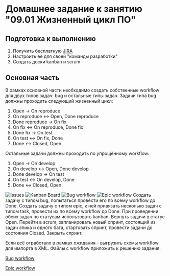 # Домашнее задание к занятию "09.01 Жизненный цикл ПО"

## Подготовка к выполнению
1. Получить бесплатную [JIRA](https://www.atlassian.com/ru/software/jira/free)
2. Настроить её для своей "команды разработки"
3. Создать доски kanban и scrum

## Основная часть
В рамках основной части необходимо создать собственные workflow для двух типов задач: bug и остальные типы задач. Задачи типа bug должны проходить следующий жизненный цикл:
1. Open -> On reproduce
2. On reproduce <-> Open, Done reproduce
3. Done reproduce -> On fix
4. On fix <-> On reproduce, Done fix
5. Done fix -> On test
6. On test <-> On fix, Done
7. Done <-> Closed, Open

Остальные задачи должны проходить по упрощённому workflow:
1. Open -> On develop
2. On develop <-> Open, Done develop
3. Done develop -> On test
4. On test <-> On develop, Done
5. Done <-> Closed, Open

![Issues](https://user-images.githubusercontent.com/93088132/190921882-dbd5d5c3-81e6-4e07-b823-a6cd1edb1f58.jpg)
![Kanban Board](https://user-images.githubusercontent.com/93088132/190921883-4f9ac3cf-145c-4f64-90c2-f2b58419a1e8.jpg)
![Bug workflow](https://user-images.githubusercontent.com/93088132/190921879-05ea8271-458a-470c-adc2-bc4edfc4e6ae.jpg)
![Epic workflow](https://user-images.githubusercontent.com/93088132/190921881-b239de15-125e-45fa-bb6f-e330ee243fcd.jpg)
Создать задачу с типом bug, попытаться провести его по всему workflow до Done. Создать задачу с типом epic, к ней привязать несколько задач с типом task, провести их по всему workflow до Done. При проведении обеих задач по статусам использовать kanban. Вернуть задачи в статус Open.
Перейти в scrum, запланировать новый спринт, состоящий из задач эпика и одного бага, стартовать спринт, провести задачи до состояния Closed. Закрыть спринт.

Если всё отработало в рамках ожидания - выгрузить схемы workflow для импорта в XML. Файлы с workflow приложить к решению задания.

[Bug workflow](https://github.com/AlexGrigu/devops-netology/blob/main/9.1/Bug%20workflow.xml)

[Epic workflow](https://github.com/AlexGrigu/devops-netology/blob/main/9.1/Epic%20workflow.xml)